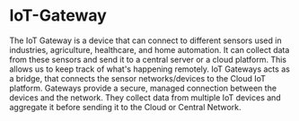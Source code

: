 # IoT-Gateway
The IoT Gateway is a device that can connect to different sensors used in industries,  agriculture, healthcare, and home automation. It can collect data from these sensors and  send it to a central server or a cloud platform. This allows us to keep track of what's  happening remotely. IoT Gateways acts as a bridge, that connects the sensor networks/devices to the Cloud IoT platform. Gateways provide a secure, managed connection between the devices and the network. They collect data from multiple IoT devices and aggregate it before sending it to the Cloud or Central Network.
